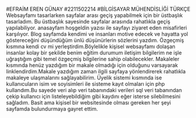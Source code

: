 #EFRAİM EREN GÜNAY
#2211502214
#BİLGİSAYAR MÜHENDİSLİĞİ TÜRKÇE
Websayfamı tasarlarken sayfalar arası geçiş yapabilmek için bir üstbaşlık tasarladım.
Bu üstbaşlık sayesinde sayfalar arasında rahatlıkla geçiş yapılabiliyor.
anasayfam hoşgeldin yazısı ile sayfayı ziyaret eden misafirleri karşılıyor.
Blog sayfamda kendimi ve insanları motive edecek ve hayatta yol göstereceğini düşündüğüm ünlü düşünürlerin sözlerini yazdım.
Özgeçmiş kısmına kendi cv mi yerleştirdim.Böylelikle kişisel websayfamı dolaşan insanlar kolay bir şekilde benim eğitim durumum iletişim bilgilerim ne işle uğraştığım gibi temel özgeçmiş bilgilerine sahip olabilecekler.
Makaleler kısmında henüz yazdığım bir makale olmadığı için olduğunu varsayarak linklendirdim.Makale yazdığım zaman ilgili sayfaya yönlendirerek rahatlıkla makaleye ulaşmalarını sağlayabilirim.
Üyelik sistemi kısmında ise kullanıcuların isim ve soyisimleri ile sisteme kayıt olmaları için php kullandım.Bu sayede veri alıp veri tabanındaki verileri sql veri tabanından çekip kullanıcı için listeleyebildiğim gibi kaydını eğer isterse silebilmesini sağladım.
Basit ama kişisel bir websitesinde olması gereken her şeyi sayfamda bulundurmaya gayret ettim.
